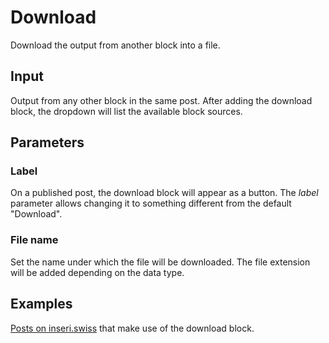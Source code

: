 # Download

Download the output from another block into a file.

## Input

Output from any other block in the same post.
After adding the download block, the dropdown will list the available block sources.

## Parameters

### Label

On a published post, the download block will appear as a button.
The _label_ parameter allows changing it to something different from the default "Download".

### File name

Set the name under which the file will be downloaded.
The file extension will be added depending on the data type.

## Examples

[Posts on inseri.swiss](https://inseri.swiss/tag/download/) that make use of the download block.
